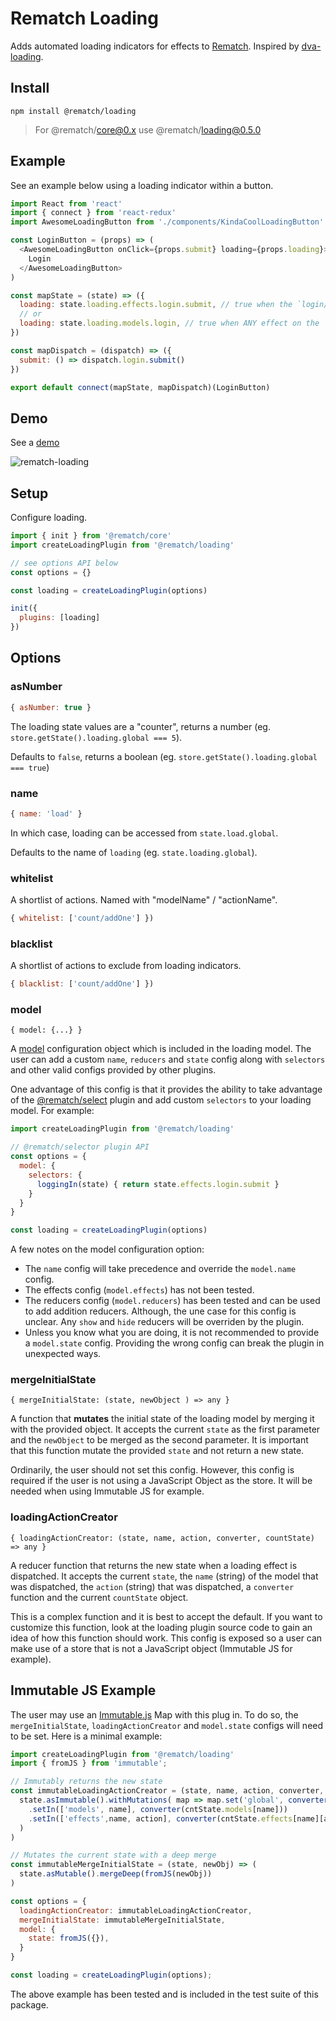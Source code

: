 # Rematch Loading

Adds automated loading indicators for effects to [Rematch](https://github.com/rematch/rematch). Inspired by [dva-loading](https://github.com/dvajs/dva-loading).

## Install

```shell
npm install @rematch/loading
```

> For @rematch/core@0.x use @rematch/loading@0.5.0

## Example

See an example below using a loading indicator within a button.

```js
import React from 'react'
import { connect } from 'react-redux'
import AwesomeLoadingButton from './components/KindaCoolLoadingButton'

const LoginButton = (props) => (
  <AwesomeLoadingButton onClick={props.submit} loading={props.loading}>
    Login
  </AwesomeLoadingButton>
)

const mapState = (state) => ({
  loading: state.loading.effects.login.submit, // true when the `login/submit` effect is running
  // or
  loading: state.loading.models.login, // true when ANY effect on the `login` model is running
})

const mapDispatch = (dispatch) => ({
  submit: () => dispatch.login.submit()
})

export default connect(mapState, mapDispatch)(LoginButton)
```

## Demo

See a [demo](./examples/react-loading-example)

![rematch-loading](https://user-images.githubusercontent.com/4660659/33303781-00c786b2-d3ba-11e7-8216-1b2b8eebbf85.gif)

## Setup

Configure loading.

```js
import { init } from '@rematch/core'
import createLoadingPlugin from '@rematch/loading'

// see options API below
const options = {}

const loading = createLoadingPlugin(options)

init({
  plugins: [loading]
})
```

## Options

### asNumber

```js
{ asNumber: true }
```

The loading state values are a "counter", returns a number (eg. `store.getState().loading.global === 5`).

Defaults to `false`, returns a boolean (eg. `store.getState().loading.global === true`)

### name

```js
{ name: 'load' }
```

In which case, loading can be accessed from `state.load.global`.

Defaults to the name of `loading` (eg. `state.loading.global`).

### whitelist

A shortlist of actions. Named with "modelName" / "actionName".

```js
{ whitelist: ['count/addOne'] })
```


### blacklist

A shortlist of actions to exclude from loading indicators.

```js
{ blacklist: ['count/addOne'] })
```

### model

`{ model: {...} }`

A [model](https://github.com/rematch/rematch/blob/master/docs/api.md#model) configuration object which is included
in the loading model. The user can add a custom `name`, `reducers` and `state` config along with `selectors` and
other valid configs provided by other plugins.

One advantage of this config is that it provides the ability to take advantage of the
[@rematch/select](https://github.com/rematch/rematch/blob/master/plugins/select/README.md)
plugin and add custom `selectors` to your loading model.  For example:

```js
import createLoadingPlugin from '@rematch/loading'

// @rematch/selector plugin API
const options = {
  model: {
    selectors: {
      loggingIn(state) { return state.effects.login.submit }
    }
  }
}

const loading = createLoadingPlugin(options)
```

A few notes on the model configuration option:

- The `name` config will take precedence and override the `model.name` config.
- The effects config (`model.effects`) has not been tested.
- The reducers config (`model.reducers`) has been tested and can be used to add addition reducers.
Although, the une case for this config is unclear. Any `show` and `hide`
reducers will be overriden by the plugin.
- Unless you know what you are doing, it is not recommended to provide a `model.state` config. Providing the wrong
config can break the plugin in unexpected ways.

### mergeInitialState

`{ mergeInitialState: (state, newObject ) => any }`

A function that **mutates** the initial state of the loading model by merging it with the provided object.  It accepts
the current `state` as the first parameter and the `newObject` to be merged as the second parameter. It is important
that this function mutate the provided `state` and not return a new state.

Ordinarily, the user should not set this config.  However, this config is required if the user is not using a JavaScript
Object as the store.  It will be needed when using Immutable JS for example.

### loadingActionCreator

`{ loadingActionCreator: (state, name, action, converter, countState) => any }`

A reducer function that returns the new state when a loading effect is dispatched.  It accepts the current `state`,
the `name` (string) of the model that was dispatched, the `action` (string) that was dispatched, a `converter` function
and the current `countState` object.

This is a complex function and it is best to accept the default. If you want to customize this function, look at the
loading plugin source code to gain an idea of how this function should work. This config is exposed so a user can make
use of a store that is not a JavaScript object (Immutable JS for example).

## Immutable JS Example

The user may use an [Immutable.js](https://facebook.github.io/immutable-js/) Map with this plug in.
To do so, the `mergeInitialState`, `loadingActionCreator` and `model.state` configs will need to be set.
Here is a minimal example:

```js
import createLoadingPlugin from '@rematch/loading'
import { fromJS } from 'immutable';

// Immutably returns the new state
const immutableLoadingActionCreator = (state, name, action, converter, cntState) => (
  state.asImmutable().withMutations( map => map.set('global', converter(cntState.global))
    .setIn(['models', name], converter(cntState.models[name]))
    .setIn(['effects',name, action], converter(cntState.effects[name][action]))
  )
)

// Mutates the current state with a deep merge
const immutableMergeInitialState = (state, newObj) => (
  state.asMutable().mergeDeep(fromJS(newObj))
)

const options = {
  loadingActionCreator: immutableLoadingActionCreator,
  mergeInitialState: immutableMergeInitialState,
  model: {
    state: fromJS({}),
  }
}

const loading = createLoadingPlugin(options);
```

The above example has been tested and is included in the test suite of this package.


